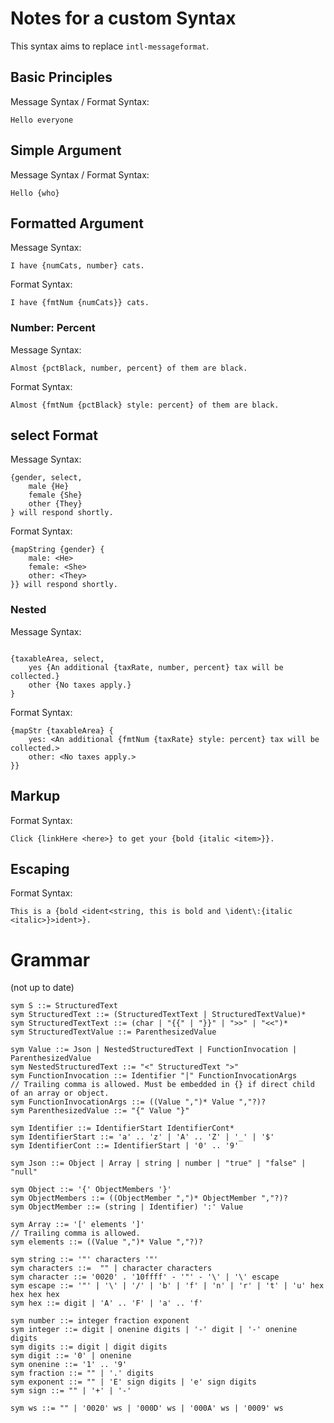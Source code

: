 # Notes for a custom Syntax

This syntax aims to replace `intl-messageformat`.

## Basic Principles

Message Syntax / Format Syntax:

```
Hello everyone
```

## Simple Argument

Message Syntax / Format Syntax:

```
Hello {who}
```

## Formatted Argument

Message Syntax:

```
I have {numCats, number} cats.
```

Format Syntax:

```
I have {fmtNum {numCats}} cats.
```

### Number: Percent

Message Syntax:

```
Almost {pctBlack, number, percent} of them are black.
```

Format Syntax:

```
Almost {fmtNum {pctBlack} style: percent} of them are black.
```

## select Format

Message Syntax:

```
{gender, select,
    male {He}
    female {She}
    other {They}
} will respond shortly.
```

Format Syntax:

```
{mapString {gender} {
    male: <He>
    female: <She>
    other: <They>
}} will respond shortly.
```

### Nested

Message Syntax:

```

{taxableArea, select,
    yes {An additional {taxRate, number, percent} tax will be collected.}
    other {No taxes apply.}
}
```

Format Syntax:

```
{mapStr {taxableArea} {
    yes: <An additional {fmtNum {taxRate} style: percent} tax will be collected.>
    other: <No taxes apply.>
}}
```

## Markup

Format Syntax:

```
Click {linkHere <here>} to get your {bold {italic <item>}}.
```

## Escaping

Format Syntax:

```
This is a {bold <ident<string, this is bold and \ident\:{italic <italic>}>ident>}.
```

# Grammar

(not up to date)

```
sym S ::= StructuredText
sym StructuredText ::= (StructuredTextText | StructuredTextValue)*
sym StructuredTextText ::= (char | "{{" | "}}" | ">>" | "<<")*
sym StructuredTextValue ::= ParenthesizedValue

sym Value ::= Json | NestedStructuredText | FunctionInvocation | ParenthesizedValue
sym NestedStructuredText ::= "<" StructuredText ">"
sym FunctionInvocation ::= Identifier "|" FunctionInvocationArgs
// Trailing comma is allowed. Must be embedded in {} if direct child of an array or object.
sym FunctionInvocationArgs ::= ((Value ",")* Value ","?)?
sym ParenthesizedValue ::= "{" Value "}"

sym Identifier ::= IdentifierStart IdentifierCont*
sym IdentifierStart ::= 'a' .. 'z' | 'A' .. 'Z' | '_' | '$'
sym IdentifierCont ::= IdentifierStart | '0' .. '9'

sym Json ::= Object | Array | string | number | "true" | "false" | "null"

sym Object ::= '{' ObjectMembers '}'
sym ObjectMembers ::= ((ObjectMember ",")* ObjectMember ","?)?
sym ObjectMember ::= (string | Identifier) ':' Value

sym Array ::= '[' elements ']'
// Trailing comma is allowed.
sym elements ::= ((Value ",")* Value ","?)?

sym string ::= '"' characters '"'
sym characters ::=  "" | character characters
sym character ::= '0020' . '10ffff' - '"' - '\' | '\' escape
sym escape ::= '"' | '\' | '/' | 'b' | 'f' | 'n' | 'r' | 't' | 'u' hex hex hex hex
sym hex ::= digit | 'A' .. 'F' | 'a' .. 'f'

sym number ::= integer fraction exponent
sym integer ::= digit | onenine digits | '-' digit | '-' onenine digits
sym digits ::= digit | digit digits
sym digit ::= '0' | onenine
sym onenine ::= '1' .. '9'
sym fraction ::= "" | '.' digits
sym exponent ::= "" | 'E' sign digits | 'e' sign digits
sym sign ::= "" | '+' | '-'

sym ws ::= "" | '0020' ws | '000D' ws | '000A' ws | '0009' ws

```

